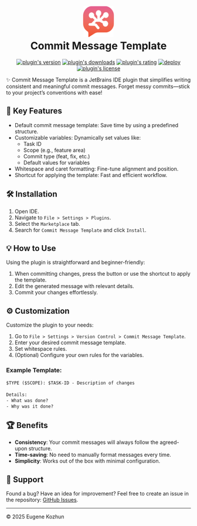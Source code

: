 <h1 align="center">
    <img src="src/main/resources/META-INF/pluginIcon.svg" width="84" height="84" alt="logo"/>
    <br/>
    Commit Message Template
</h1>

<p align="center">
    <a href="https://plugins.jetbrains.com/plugin/23100-commit-message-template"><img alt="plugin's version" src="https://img.shields.io/jetbrains/plugin/v/23100-commit-message-template?style=flat-square&logo=jetbrains"/></a>
    <a href="https://plugins.jetbrains.com/plugin/23100-commit-message-template"><img alt="plugin's downloads" src="https://img.shields.io/jetbrains/plugin/d/23100-commit-message-template?style=flat-square"/></a>
    <a href="https://plugins.jetbrains.com/plugin/23100-commit-message-template"><img alt="plugin's rating" src="https://img.shields.io/jetbrains/plugin/r/stars/23100-commit-message-template?style=flat-square"/></a>
    <a href="https://github.com/EugeneKozhun/commit-message-template/actions/workflows/publish-workflow.yml"><img alt="deploy" src="https://img.shields.io/github/actions/workflow/status/EugeneKozhun/commit-message-template/publish-workflow.yml?label=deploy&style=flat-square&logo=github"/></a>
    <a href="https://github.com/EugeneKozhun/commit-message-template/blob/main/LICENSE.md"><img alt="plugin's license" src="https://img.shields.io/github/license/EugeneKozhun/commit-message-template?style=flat-square"/></a>
</p>

✨ Commit Message Template is a JetBrains IDE plugin that simplifies writing consistent and meaningful commit messages.
Forget messy commits—stick to your project’s conventions with ease!

## 🚀 Key Features

- Default commit message template: Save time by using a predefined structure.
- Customizable variables: Dynamically set values like:
    - Task ID
    - Scope (e.g., feature area)
    - Commit type (feat, fix, etc.)
    - Default values for variables
- Whitespace and caret formatting: Fine-tune alignment and position.
- Shortcut for applying the template: Fast and efficient workflow.

## 🛠️ Installation

1. Open IDE.
2. Navigate to `File > Settings > Plugins`.
3. Select the `Marketplace` tab.
4. Search for `Commit Message Template` and click `Install`.

## 💡 How to Use

Using the plugin is straightforward and beginner-friendly:

1. When committing changes, press the button or use the shortcut to apply the template.
2. Edit the generated message with relevant details.
3. Commit your changes effortlessly.

## ⚙️ Customization

Customize the plugin to your needs:

1. Go to `File > Settings > Version Control > Commit Message Template`.
2. Enter your desired commit message template.
3. Set whitespace rules.
4. (Optional) Configure your own rules for the variables.

### Example Template:

```
$TYPE ($SCOPE): $TASK-ID - Description of changes

Details:
- What was done?
- Why was it done?
```

## 🏆 Benefits

- **Consistency**: Your commit messages will always follow the agreed-upon structure.
- **Time-saving**: No need to manually format messages every time.
- **Simplicity**: Works out of the box with minimal configuration.

## 🤝 Support

Found a bug? Have an idea for improvement? Feel free to create an issue in the
repository: [GitHub Issues](https://github.com/EugeneKozhun/commit-message-template/issues).

--- 
© 2025 Eugene Kozhun

